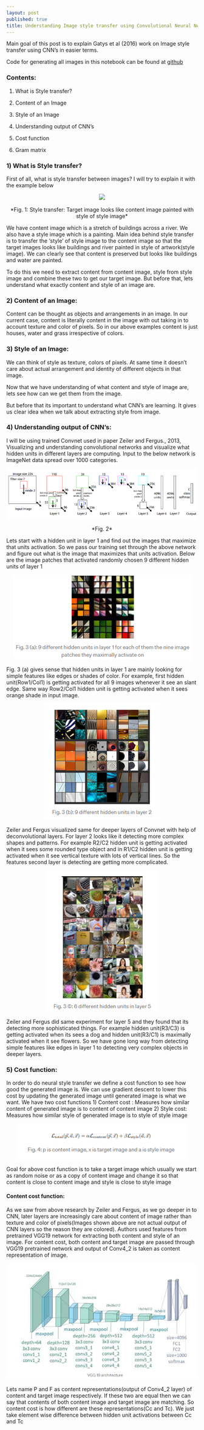 ```yaml
---
layout: post
published: true
title: Understanding Image style transfer using Convolutional Neural Networks
---
```


Main goal of this post is to explain Gatys et al (2016) work on Image style transfer using CNN’s in easier terms.

Code for generating all images in this notebook can be found at [github](https://github.com/raviteja-ganta/Neural-style-transfer-using-CNN)

### Contents:

1) What is Style transfer?

2) Content of an Image

3) Style of an Image

4) Understanding output of CNN’s

5) Cost function

6) Gram matrix

### 1) What is Style transfer?

First of all, what is style transfer between images? I will try to explain it with the example below

<p align="center">
  <img src="https://raw.githubusercontent.com/raviteja-ganta/raviteja-ganta.github.io/master/images/NS_fig1.png" />
</p>
<div align='center'>*Fig. 1: Style transfer: Target image looks like content image painted with style of style image*</div>

We have content image which is a stretch of buildings across a river. We also have a style image which is a painting. Main idea behind style transfer is to transfer the ‘style’ of style image to the content image so that the target images looks like buildings and river painted in style of artwork(style image). We can clearly see that content is preserved but looks like buildings and water are painted.

To do this we need to extract content from content image, style from style image and combine these two to get our target image. But before that, lets understand what exactly content and style of an image are.

### 2) Content of an Image:
Content can be thought as objects and arrangements in an image. In our current case, content is literally content in the image with out taking in to account texture and color of pixels. So in our above examples content is just houses, water and grass irrespective of colors.

### 3) Style of an Image:
We can think of style as texture, colors of pixels. At same time it doesn’t care about actual arrangement and identity of different objects in that image.

Now that we have understanding of what content and style of image are, lets see how can we get them from the image.

But before that its important to understand what CNN’s are learning. It gives us clear idea when we talk about extracting style from image.

### 4) Understanding output of CNN’s:
I will be using trained Convnet used in paper Zeiler and Fergus., 2013, Visualizing and understanding convolutional networks and visualize what hidden units in different layers are computing. Input to the below network is ImageNet data spread over 1000 categories.

<p align="center">
  <img src="https://raw.githubusercontent.com/raviteja-ganta/raviteja-ganta.github.io/master/images/Neural_style_transfer/NS_fig2.png" />
</p>
<div align='center'>*Fig. 2*</div>


Lets start with a hidden unit in layer 1 and find out the images that maximize that units activation. So we pass our training set through the above network and figure out what is the image that maximizes that units activation. Below are the image patches that activated randomly chosen 9 different hidden units of layer 1
 
<p align="center">
  <img src="https://raw.githubusercontent.com/raviteja-ganta/raviteja-ganta.github.io/master/images/Neural_style_transfer/NS_fig3.png" />
</p>

Fig. 3 (a) gives sense that hidden units in layer 1 are mainly looking for simple features like edges or shades of color. For example, first hidden unit(Row1/Col1) is getting activated for all 9 images whenever it see an slant edge. Same way Row2/Col1 hidden unit is getting activated when it sees orange shade in input image.<br/>
 
<p align="center">
  <img src="https://raw.githubusercontent.com/raviteja-ganta/raviteja-ganta.github.io/master/images/Neural_style_transfer/NS_fig4.png" />
</p>

Zeiler and Fergus visualized same for deeper layers of Convnet with help of deconvolutional layers. For layer 2 looks like it detecting more complex shapes and patterns. For example R2/C2 hidden unit is getting activated when it sees some rounded type object and in R1/C2 hidden unit is getting activated when it see vertical texture with lots of vertical lines. So the features second layer is detecting are getting more complicated.

<p align="center">
  <img src="https://raw.githubusercontent.com/raviteja-ganta/raviteja-ganta.github.io/master/images/Neural_style_transfer/NS_fig5.png" />
</p>

Zeiler and Fergus did same experiment for layer 5 and they found that its detecting more sophisticated things. For example hidden unit(R3/C3) is getting activated when its sees a dog and hidden unit(R3/C1) is maximally activated when it see flowers. So we have gone long way from detecting simple features like edges in layer 1 to detecting very complex objects in deeper layers.

### 5) Cost function:
In order to do neural style transfer we define a cost function to see how good the generated image is. We can use gradient descent to lower this cost by updating the generated image until generated image is what we want. We have two cost functions 1) Content cost : Measures how similar content of generated image is to content of content image 2) Style cost: Measures how similar style of generated image is to style of style image

<p align="center">
  <img src="https://raw.githubusercontent.com/raviteja-ganta/raviteja-ganta.github.io/master/images/Neural_style_transfer/NS_fig6.png" />
</p>

Goal for above cost function is to take a target image which usually we start as random noise or as a copy of content image and change it so that content is close to content image and style is close to style image

#### Content cost function:
As we saw from above research by Zeiler and Fergus, as we go deeper in to CNN, later layers are increasingly care about content of image rather than texture and color of pixels(Images shown above are not actual output of CNN layers so the reason they are colored). Authors used features from pretrained VGG19 network for extracting both content and style of an image. For content cost, both content and target image are passed through VGG19 pretrained network and output of Conv4_2 is taken as content representation of image.

<p align="center">
  <img src="https://raw.githubusercontent.com/raviteja-ganta/raviteja-ganta.github.io/master/images/Neural_style_transfer/NS_fig7.png" />
</p>

Lets name P and F as content representations(output of Conv4_2 layer) of content and target image respectively. If these two are equal then we can say that contents of both content image and target image are matching. So content cost is how different are these representations(Cc and Tc). We just take element wise difference between hidden unit activations between Cc and Tc

